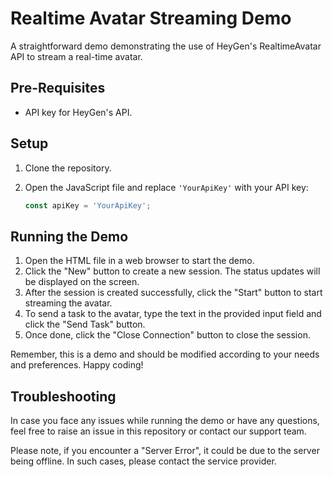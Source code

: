 # Realtime Avatar Streaming Demo

A straightforward demo demonstrating the use of HeyGen's RealtimeAvatar API to stream a real-time avatar.

## Pre-Requisites

- API key for HeyGen's  API.

## Setup

1. Clone the repository.
2. Open the JavaScript file and replace `'YourApiKey'` with your API key:

    ```javascript
    const apiKey = 'YourApiKey';
    ```

## Running the Demo

1. Open the HTML file in a web browser to start the demo.
2. Click the "New" button to create a new session. The status updates will be displayed on the screen.
3. After the session is created successfully, click the "Start" button to start streaming the avatar.
4. To send a task to the avatar, type the text in the provided input field and click the "Send Task" button.
5. Once done, click the "Close Connection" button to close the session.

Remember, this is a demo and should be modified according to your needs and preferences. Happy coding!

## Troubleshooting
In case you face any issues while running the demo or have any questions, feel free to raise an issue in this repository or contact our support team.

Please note, if you encounter a "Server Error", it could be due to the server being offline. In such cases, please contact the service provider.

 
